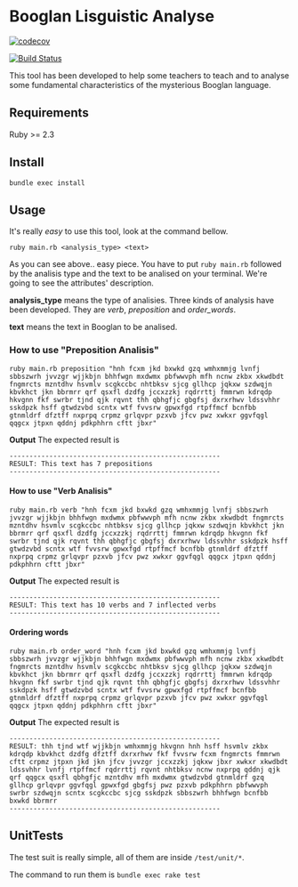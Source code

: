 # Booglan Lisguistic Analyse
[![codecov](https://codecov.io/gh/lucasgomide/booglan/branch/master/graph/badge.svg)](https://codecov.io/gh/lucasgomide/booglan)

[![Build Status](https://travis-ci.org/lucasgomide/booglan.svg?branch=master)](https://travis-ci.org/lucasgomide/booglan)

This tool has been developed to help some teachers to teach and to analyse some fundamental characteristics of the mysterious Booglan language.

## Requirements

Ruby >= 2.3

## Install

`bundle exec install`

## Usage

It's really *easy* to use this tool, look at the command bellow.

```shell
ruby main.rb <analysis_type> <text>
```

As you can see above.. easy piece. You have to put `ruby main.rb` followed by the analisis type and the text to be analised on your terminal. We're going to see the attributes' description.

**analysis_type** means the type of analisies. Three kinds of analysis have been developed. They are *verb*, *preposition* and *order_words*.

**text** means the text in Booglan to be analised.

### How to use "Preposition Analisis"

```shell
ruby main.rb preposition "hnh fcxm jkd bxwkd gzq wmhxmmjg lvnfj sbbszwrh jvvzgr wjjkbjn bhhfwgn mxdwmx pbfwwvph mfh ncnw zkbx xkwdbdt fngmrcts mzntdhv hsvmlv scgkccbc nhtbksv sjcg gllhcp jqkxw szdwqjn kbvkhct jkn bbrmrr qrf qsxfl dzdfg jccxzzkj rqdrrttj fmmrwn kdrqdp hkvgnn fkf swrbr tjnd qjk rqvnt thh qbhgfjc gbgfsj dxrxrhwv ldssvhhr sskdpzk hsff gtwdzvbd scntx wtf fvvsrw gpwxfgd rtpffmcf bcnfbb gtnmldrf dfztff nxprpq crpmz grlqvpr pzxvb jfcv pwz xwkxr ggvfqgl qqgcx jtpxn qddnj pdkphhrn cftt jbxr"
```

**Output**
The expected result is

```text
-----------------------------------------------------
RESULT: This text has 7 prepositions
-----------------------------------------------------
```

#### How to use "Verb Analisis"

```shell
ruby main.rb verb "hnh fcxm jkd bxwkd gzq wmhxmmjg lvnfj sbbszwrh jvvzgr wjjkbjn bhhfwgn mxdwmx pbfwwvph mfh ncnw zkbx xkwdbdt fngmrcts mzntdhv hsvmlv scgkccbc nhtbksv sjcg gllhcp jqkxw szdwqjn kbvkhct jkn bbrmrr qrf qsxfl dzdfg jccxzzkj rqdrrttj fmmrwn kdrqdp hkvgnn fkf swrbr tjnd qjk rqvnt thh qbhgfjc gbgfsj dxrxrhwv ldssvhhr sskdpzk hsff gtwdzvbd scntx wtf fvvsrw gpwxfgd rtpffmcf bcnfbb gtnmldrf dfztff nxprpq crpmz grlqvpr pzxvb jfcv pwz xwkxr ggvfqgl qqgcx jtpxn qddnj pdkphhrn cftt jbxr"
```

**Output**
The expected result is

```text
-----------------------------------------------------
RESULT: This text has 10 verbs and 7 inflected verbs
-----------------------------------------------------
```

#### Ordering words

```shell
ruby main.rb order_word "hnh fcxm jkd bxwkd gzq wmhxmmjg lvnfj sbbszwrh jvvzgr wjjkbjn bhhfwgn mxdwmx pbfwwvph mfh ncnw zkbx xkwdbdt fngmrcts mzntdhv hsvmlv scgkccbc nhtbksv sjcg gllhcp jqkxw szdwqjn kbvkhct jkn bbrmrr qrf qsxfl dzdfg jccxzzkj rqdrrttj fmmrwn kdrqdp hkvgnn fkf swrbr tjnd qjk rqvnt thh qbhgfjc gbgfsj dxrxrhwv ldssvhhr sskdpzk hsff gtwdzvbd scntx wtf fvvsrw gpwxfgd rtpffmcf bcnfbb gtnmldrf dfztff nxprpq crpmz grlqvpr pzxvb jfcv pwz xwkxr ggvfqgl qqgcx jtpxn qddnj pdkphhrn cftt jbxr"
```

**Output**
The expected result is

```text
-----------------------------------------------------
RESULT: thh tjnd wtf wjjkbjn wmhxmmjg hkvgnn hnh hsff hsvmlv zkbx kdrqdp kbvkhct dzdfg dfztff dxrxrhwv fkf fvvsrw fcxm fngmrcts fmmrwn cftt crpmz jtpxn jkd jkn jfcv jvvzgr jccxzzkj jqkxw jbxr xwkxr xkwdbdt ldssvhhr lvnfj rtpffmcf rqdrrttj rqvnt nhtbksv ncnw nxprpq qddnj qjk qrf qqgcx qsxfl qbhgfjc mzntdhv mfh mxdwmx gtwdzvbd gtnmldrf gzq gllhcp grlqvpr ggvfqgl gpwxfgd gbgfsj pwz pzxvb pdkphhrn pbfwwvph swrbr szdwqjn scntx scgkccbc sjcg sskdpzk sbbszwrh bhhfwgn bcnfbb bxwkd bbrmrr
-----------------------------------------------------
```

## UnitTests

The test suit is really simple, all of them are inside `/test/unit/*`.

The command to run them is `bundle exec rake test`